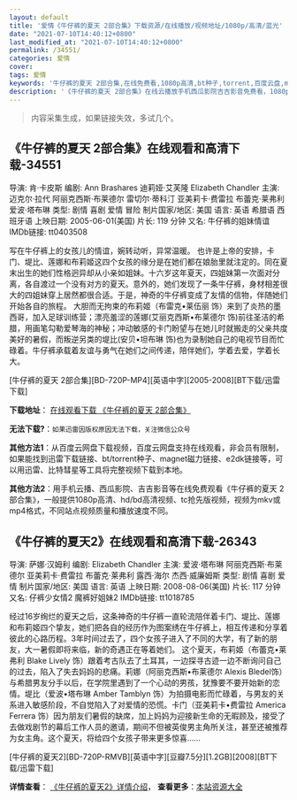 ```yaml
---
layout: default
title: '爱情《牛仔裤的夏天 2部合集》下载资源/在线播放/视频地址/1080p/高清/蓝光'
date: "2021-07-10T14:40:12+0800"
last_modified_at: "2021-07-10T14:40:12+0800"
permalink: /34551/
categories: 爱情
cover:
tags: 爱情
keywords: '牛仔裤的夏天 2部合集,在线免费看,1080p高清,bt种子,torrent,百度云盘,magnet,磁力链,迅雷下载资源'
description: '《牛仔裤的夏天 2部合集》在线云播放手机西瓜影院吉吉影音免费看，1080p高清bd/hd未删减完整版和tc抢先枪版，mkv/mp4格式，附带bt/torrent种子、magnet/磁力链、百度云盘、网盘资源迅雷下载链接'
---
```


>内容采集生成，如果链接失效，多试几个。


## 《牛仔裤的夏天 2部合集》在线观看和高清下载-34551

导演: 肯·卡皮斯 编剧: Ann Brashares 迪莉娅·艾芙隆 Elizabeth Chandler 主演: 迈克尔·拉代 阿丽克西斯·布莱德尔 雷切尔·蒂科汀 亚美莉卡·费雷拉 布蕾克·莱弗利 爱波·塔布琳 类型: 剧情 喜剧 爱情 冒险 制片国家/地区: 美国 语言: 英语 希腊语 西班牙语 上映日期: 2005-06-01(美国) 片长: 119 分钟 又名: 牛仔裤的姐妹情谊 IMDb链接: tt0403508

写在牛仔裤上的女孩儿的情谊，婉转动听，异常温暖。 也许是上帝的安排，卡门、堤比、莲娜和布莉姬这四个女孩的缘分是在她们都在娘胎里就注定的。同在夏末出生的她们性格迥异却从小亲如姐妹。十六岁这年夏天，四姐妹第一次面对分离，各自渡过一个没有对方的夏天。意外的，她们发现了一条牛仔裤，身材相差很大的四姐妹穿上居然都很合适。于是，神奇的牛仔裤变成了友情的信物，伴随她们开始各自的旅程。 大胆而无拘束的布莉姬（布雷克•莱伍丽 饰）来到了炎热的墨西哥，加入足球训练营；漂亮羞涩的莲娜(艾丽克西斯•布莱德尔 饰)前往圣洁的希腊，用画笔勾勒爱琴海的神秘；冲动敏感的卡门盼望与在她儿时就搬走的父亲共度美好的暑假，而叛逆另类的堤比(安贝•坦布琳 饰)也为录制她自己的电视节目而忙碌着。牛仔裤承载着友谊与勇气在她们之间传递，陪伴她们，学着去爱，学着长大。


[牛仔裤的夏天 2部合集][BD-720P-MP4][英语中字][2005-2008][BT下载/迅雷下载]

**下载地址**： [在线观看下载 《牛仔裤的夏天 2部合集》](https://www.btdx8.com/torrent/the_sisterhood_of-the_traveling_pants_2005_2008.html) 


**无法下载?**：`如果迅雷因版权原因无法下载，关注微信公众号 `

**其他方法1**：从百度云网盘下载视频，百度云网盘支持在线观看，非会员有限制，如果能找到迅雷下载链接、bt/torrent种子、magnet磁力链接、e2dk链接等，可以用迅雷、比特彗星等工具将完整视频下载到本地。

**其他方法2**：用手机云播、西瓜影院、吉吉影音等在线免费观看《牛仔裤的夏天 2部合集》，一般提供1080p高清、hd/bd高清视频、tc抢先版视频，视频为mkv或mp4格式，不同站点视频质量和播放速度不同。


## 《牛仔裤的夏天2》在线观看和高清下载-26343

导演: 萨娜·汉姆利 编剧: Elizabeth Chandler 主演: 爱波·塔布琳 阿丽克西斯·布莱德尔 亚美莉卡·费雷拉 布蕾克·莱弗利 露西·海尔 杰西·威廉姆斯 类型: 剧情 喜剧 爱情 制片国家/地区: 美国 语言: 英语 上映日期: 2008-08-06(美国) 片长: 117 分钟 又名: 仔裤少女情2 魔裤好姐妹2 IMDb链接: tt1018785

经过16岁绚烂的夏天之后，这条神奇的牛仔裤一直轮流陪伴着卡门、堤比、莲娜和布莉姬四个挚友，她们把各自的经历作为图案绣在牛仔裤上，相互传递和分享着彼此的心路历程。3年时间过去了，四个女孩子进入了不同的大学，有了新的朋友，大一暑假即将来临，新的奇遇正在等着她们。 这个夏天，布莉姬（布蕾克•莱弗利 Blake Lively 饰）跟着考古队去了土耳其，一边探寻古迹一边不断询问自己的过去，陷入了失去妈妈的悲痛。莉娜（阿丽克西斯•布莱德尔 Alexis Bledel饰）与希腊男友分手以后，在学院里遇到了一个心动的男孩，犹豫要不要开始新的恋情。堤比（爱波•塔布琳 Amber Tamblyn 饰）为拍摄电影而忙碌着，与男友的关系进入敏感阶段，不自觉陷入了对爱情的恐慌。卡门（亚美莉卡•费雷拉 America Ferrera 饰）因为朋友们暑假的缺席，加上妈妈为迎接新生命的无暇顾及，接受了去做戏剧节的幕后工作人员的邀请，期间不但被英俊男主角所关注，甚至还被推荐为女主角。这个夏天，将给四个女孩子带来更多惊喜……


[牛仔裤的夏天2][BD-720P-RMVB][英语中字][豆瓣7.5分][1.2GB][2008][BT下载/迅雷下载]

**详情查看**： [《牛仔裤的夏天2》详情介绍](/movie/26343/)， **查看更多**：[本站资源大全](/movie/t/all/)

